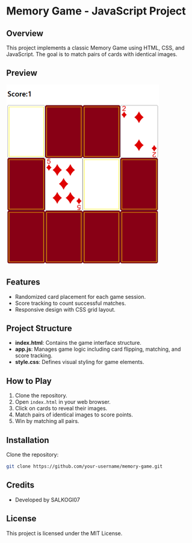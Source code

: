# Memory Game - JavaScript Project

## Overview
This project implements a classic Memory Game using HTML, CSS, and JavaScript. The goal is to match pairs of cards with identical images.

## Preview
![Memory Game Preview](preview.png)

## Features
- Randomized card placement for each game session.
- Score tracking to count successful matches.
- Responsive design with CSS grid layout.

## Project Structure
- **index.html**: Contains the game interface structure.
- **app.js**: Manages game logic including card flipping, matching, and score tracking.
- **style.css**: Defines visual styling for game elements.

## How to Play
1. Clone the repository.
2. Open `index.html` in your web browser.
3. Click on cards to reveal their images.
4. Match pairs of identical images to score points.
5. Win by matching all pairs.


## Installation
Clone the repository:
```bash
git clone https://github.com/your-username/memory-game.git
```

## Credits
- Developed by SALKOGI07

## License
This project is licensed under the MIT License.
